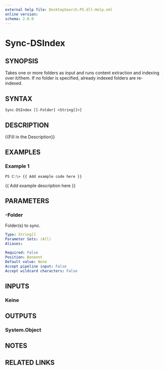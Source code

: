 ```yaml
---
external help file: DesktopSearch.PS.dll-Help.xml
online version: 
schema: 2.0.0
---
```


# Sync-DSIndex

## SYNOPSIS
Takes one or more folders as input and runs content extraction and indexing over it/them.
If no folder is specified, already indexed folders are re-indexed.

## SYNTAX

```
Sync-DSIndex [[-Folder] <String[]>]
```

## DESCRIPTION
{{Fill in the Description}}

## EXAMPLES

### Example 1
```
PS C:\> {{ Add example code here }}
```

{{ Add example description here }}

## PARAMETERS

### -Folder
Folder(s) to sync.

```yaml
Type: String[]
Parameter Sets: (All)
Aliases: 

Required: False
Position: Benannt
Default value: None
Accept pipeline input: False
Accept wildcard characters: False
```

## INPUTS

### Keine

## OUTPUTS

### System.Object

## NOTES

## RELATED LINKS

